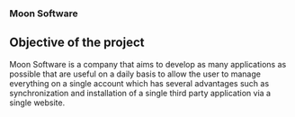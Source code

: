 ### Moon Software
## Objective of the project
Moon Software is a company that aims to develop as many applications as possible that are useful on a daily basis to allow the user to manage everything on a single account which has several advantages such as synchronization and installation of a single third party application via a single website.
